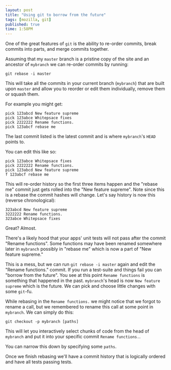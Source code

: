 ```yaml
---
layout: post
title: "Using git to borrow from the future"
tags: [mozilla, git]
published: true
time: 1:58PM
---
```


One of the great features of ``git`` is the ability to re-order commits, break
commits into parts, and merge commits together.

Assuming that my `master` branch is a pristine copy of the site and an ancestor
of `mybranch` we can re-order commits by running:

``git rebase -i master``

This will take all the commits in your current branch (``mybranch``) that are
built upon ``master`` and allow you to reorder or edit them individually,
remove them or squash them.

For example you might get:

    pick 123abcd New feature supreme
    pick 123abce Whitepsace fixes
    pick 2222222 Rename functions.
    pick 123abcf rebase me

The last commit listed is the latest commit and is where ``mybranch``'s `HEAD`
points to.

You can edit this like so:

    pick 123abce Whitepsace fixes
    pick 2222222 Rename functions.
    pick 123abcd New feature supreme
    f 123abcf rebase me

This will re-order history so the first three items happen and the "rebase me"
commit just gets rolled into the "New feature supreme".  Note since this is a
rebase the commit hashes will change.  Let's say history is now this (reverse
chronological):

    323abcd New feature supreme
    3222222 Rename functions.
    323abce Whitepsace fixes

Great?  Almost.

There's a likely hood that your apps' unit tests will not pass after the commit
"Rename functions".  Some functions may have been renamed somewhere later in
``mybranch`` possibly in "rebase me" which is now a part of "New feature
supreme."

This is a mess, but we can run ``git rebase -i master`` again and edit the
"Rename functions." commit.  If you run a test-suite and things fail you can
"borrow from the future".  You see at this point ``Rename functions`` is
something that happened in the past.  ``mybranch``'s head is now
``New feature supreme`` which is the future.  We can pick and choose little
changes with some ``git``-fu.

While rebasing in the ``Rename functions.`` we might notice that we forgot to
rename a call, but we remembered to rename this call at some point in
``mybranch``.  We can simply do this:

``git checkout -p mybranch [paths]``

This will let you interactively select chunks of code from the head of
``mybranch`` and put it into your specific commit ``Rename functions.``.

You can narrow this down by specifying some ``paths``.

Once we finish rebasing we'll have a commit history that is logically ordered
and have all tests passing tests.

